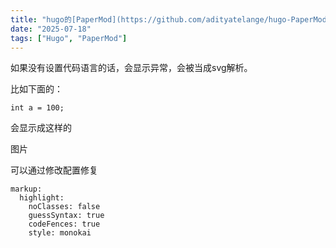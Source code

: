 ```yaml
---
title: "hugo的[PaperMod](https://github.com/adityatelange/hugo-PaperMod/)代码块显示异常"
date: "2025-07-18"
tags: ["Hugo", "PaperMod"]
---
```


如果没有设置代码语言的话，会显示异常，会被当成svg解析。

比如下面的：

```
int a = 100;
```

会显示成这样的

图片

可以通过修改配置修复

```
markup:
  highlight:
    noClasses: false
    guessSyntax: true
    codeFences: true
    style: monokai
```

